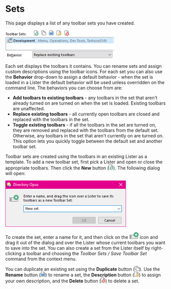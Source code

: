 # Sets

This page displays a list of any toolbar sets you have created.

![](/Manual/images/media/toolbar_sets_001.png)

Each set displays the toolbars it contains. You can rename sets and assign custom descriptions using the toolbar icons. For each set you can also use the **Behavior** drop-down to assign a default behavior - when the set is loaded in a Lister the default behavior will be used unless overridden on the command line. The behaviors you can choose from are:

- **Add toolbars to existing toolbars** - any toolbars in the set that aren't already turned on are turned on when the set is loaded. Existing toolbars are unaffected.
- **Replace existing toolbars** - all currently open toolbars are closed and replaced with the toolbars in the set.
- **Toggle existing toolbars** - if all the toolbars in the set are turned on, they are removed and replaced with the toolbars from the default set. Otherwise, any toolbars in the set that aren't currently on are turned on. This option lets you quickly toggle between the default set and another toolbar set.

Toolbar sets are created using the toolbars in an existing Lister as a template. To add a new toolbar set, first pick a Lister and open or close the appropriate toolbars. Then click the **New** button (![](/Manual/images/media/favorites_-_add.png)). The following dialog will open:

![](/Manual/images/media/new_set.png)

To create the set, enter a name for it, and then click on the ![](/Manual/images/media/new_set_drag.png) icon and drag it out of the dialog and over the Lister whose current toolbars you want to save into the set. You can also create a set from the Lister itself by right-clicking a toolbar and choosing the *Toolbar Sets / Save Toolbar Set* command from the context menu.

You can duplicate an existing set using the **Duplicate** button (![](/Manual/images/media/filters_-_duplicate.png)). Use the **Rename** button (![](/Manual/images/media/filters_-_rename.png)) to rename a set, the **Description** button (![](/Manual/images/media/filters_-_desc.png)) to assign your own description, and the **Delete** button (![](/Manual/images/media/favorites_-_delete.png)) to delete a set.
